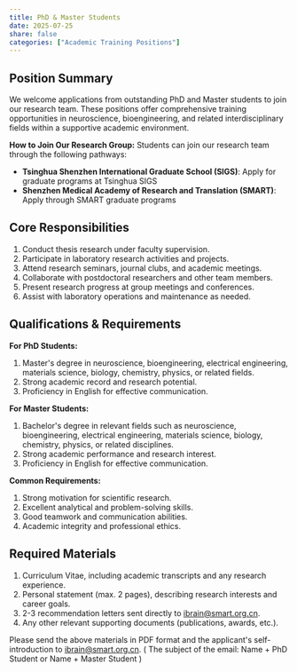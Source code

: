 ```yaml
---
title: PhD & Master Students
date: 2025-07-25
share: false
categories: ["Academic Training Positions"]
---
```

<!--more-->

## Position Summary
We welcome applications from outstanding PhD and Master students to join our research team. These positions offer comprehensive training opportunities in neuroscience, bioengineering, and related interdisciplinary fields within a supportive academic environment.

**How to Join Our Research Group:**
Students can join our research team through the following pathways:
- **Tsinghua Shenzhen International Graduate School (SIGS)**: Apply for graduate programs at Tsinghua SIGS
- **Shenzhen Medical Academy of Research and Translation (SMART)**: Apply through SMART graduate programs

## Core Responsibilities
1. Conduct thesis research under faculty supervision.
2. Participate in laboratory research activities and projects.
3. Attend research seminars, journal clubs, and academic meetings.
4. Collaborate with postdoctoral researchers and other team members.
5. Present research progress at group meetings and conferences.
6. Assist with laboratory operations and maintenance as needed.

## Qualifications & Requirements
**For PhD Students:**
1. Master's degree in neuroscience, bioengineering, electrical engineering, materials science, biology, chemistry, physics, or related fields.
2. Strong academic record and research potential.
3. Proficiency in English for effective communication.

**For Master Students:**
1. Bachelor's degree in relevant fields such as neuroscience, bioengineering, electrical engineering, materials science, biology, chemistry, physics, or related disciplines.
2. Strong academic performance and research interest.
3. Proficiency in English for effective communication.

**Common Requirements:**
1. Strong motivation for scientific research.
2. Excellent analytical and problem-solving skills.
3. Good teamwork and communication abilities.
4. Academic integrity and professional ethics.

## Required Materials
1. Curriculum Vitae, including academic transcripts and any research experience.
2. Personal statement (max. 2 pages), describing research interests and career goals.
3. 2-3 recommendation letters sent directly to ibrain@smart.org.cn.
4. Any other relevant supporting documents (publications, awards, etc.).

Please send the above materials in PDF format and the applicant's self-introduction to ibrain@smart.org.cn.
( The subject of the email: Name + PhD Student or Name + Master Student )
